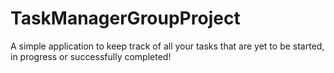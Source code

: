# TaskManagerGroupProject

A simple application to keep track of all your tasks that are yet to be started, in progress or successfully completed!
